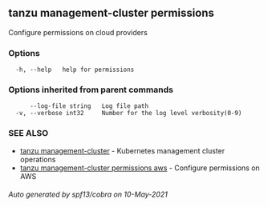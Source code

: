 ## tanzu management-cluster permissions

Configure permissions on cloud providers

### Options

```
  -h, --help   help for permissions
```

### Options inherited from parent commands

```
      --log-file string   Log file path
  -v, --verbose int32     Number for the log level verbosity(0-9)
```

### SEE ALSO

* [tanzu management-cluster](tanzu_management-cluster.md)	 - Kubernetes management cluster operations
* [tanzu management-cluster permissions aws](tanzu_management-cluster_permissions_aws.md)	 - Configure permissions on AWS

###### Auto generated by spf13/cobra on 10-May-2021
